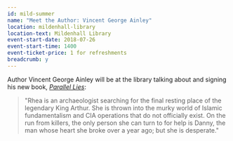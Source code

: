```yaml
---
id: mild-summer
name: "Meet the Author: Vincent George Ainley"
location: mildenhall-library
location-text: Mildenhall Library
event-start-date: 2018-07-26
event-start-time: 1400
event-ticket-price: 1 for refreshments
breadcrumb: y
---
```


Author Vincent George Ainley will be at the library talking about and signing his new book, [<cite>Parallel Lies</cite>](https://suffolk.spydus.co.uk/cgi-bin/spydus.exe/ENQ/OPAC/BIBENQ?BRN=2372778):

> "Rhea is an archaeologist searching for the final resting place of the legendary King Arthur. She is thrown into the murky world of Islamic fundamentalism and CIA operations that do not officially exist. On the run from killers, the only person she can turn to for help is Danny, the man whose heart she broke over a year ago; but she is desperate."

